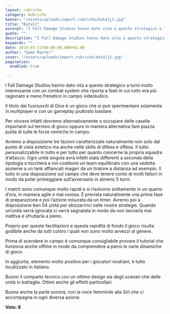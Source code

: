 ```yaml
---
layout: rubriche
category: Rubriche
banner: "/assets/uploads/import.rubriche/batalj1.jpg"
title: "BatalJ"
excerpt: "I Fall Damage Studios hanno dato vita a questo strategico a turni molto interessante con un combat system che riporta a fasti in cui tutto era più ragionato e meno frenetico in campo videoludico. Il titolo dei fuoriusciti di Dice è un gioco che si può sperimentare solamente in multiplayer e con un gameplay piuttosto [&hellip"
quote: ""
description: "I Fall Damage Studios hanno dato vita a questo strategico a turni molto interessante con un combat system che riporta a fasti in cui tutto era più ragionato e meno frenetico in campo videoludico. Il titolo dei fuoriusciti di Dice è un gioco che si può sperimentare solamente in multiplayer e con un gameplay piuttosto [&hellip"
keywords: ""
date: 2019-03-21T00:00:00.000+01:00
author: "Game Master"
cover: "/assets/uploads/import.rubriche/batalj1.jpg"
pagination:
  enabled: true

---
```


I Fall Damage Studios hanno dato vita a questo strategico a turni molto interessante con un combat system che riporta a fasti in cui tutto era più ragionato e meno frenetico in campo videoludico.

Il titolo dei fuoriusciti di Dice è un gioco che si può sperimentare solamente in multiplayer e con un gameplay piuttosto basilare.

Per vincere infatti dovremo alternativamente o occupare delle caselle importanti sul terreno di gioco oppure in maniera alternativa fare piazza pulita di tutte le forze nemiche in campo.

Avremo a disposizione tre fazioni caratterizzate naturalmente non solo dal punto di vista estetico ma anche nelle skills di difesa e offesa. Il tutto personalizzabile in tutto e per tutto per quanto concerne la propria squadra d’attacco. Ogni unità singola avrà infatti stats differenti a seconda della tipologia e toccherà a noi costituire un team equilibrato con una vedetta assieme a un tank affiancati magari da un tiratore a distanza ad esempio. Il tutto in una disposizione sul campo che deve tenere conto di molti fattori in modo da poter primeggiare sull’avversario in almeno 5 turni.

I match sono comunque molto rapidi e si risolvono solitamente in un quarto d’ora, in maniera agile e mai noiosa. È prevista naturalmente una prima fase di preparazione e poi l’azione misurata da un timer. Avremo poi a disposizione ben 54 unità per sbizzarrirci nelle nostre strategie. Quando un’unità verrà ignorata ci verrà segnalata in modo da non lasciarla mai inattiva e sfruttarla a pieno.

Proprio per queste facilitazioni e questa rapidità di fondo il gioco risulta godibile anche da tutti coloro i quali non sono molto avvezzi al genere.

Prima di scendere in campo è comunque consigliabile provare il tutorial che funziona anche offline in modo da comprendere a pieno le varie dinamiche di gioco.

In aggiunta, elemento molto positivo per i giocatori nostrani, è tutto localizzato in italiano.

Buono il comparto tecnico con un ottimo design sia degli scenari che delle unità in battaglia. Ottimi anche gli effetti particellari.

Buona anche la parte sonora, con la voce femminile alla Siri che ci accompagna in ogni diversa azione.

**Voto: 8**